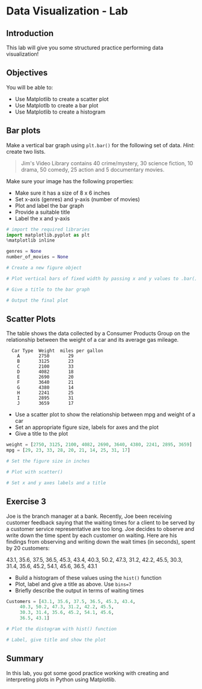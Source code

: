 
# Data Visualization - Lab

## Introduction
This lab will give you some structured practice performing data visualization!

## Objectives

You will be able to:
* Use Matplotlib to create a scatter plot
* Use Matplotlb to create a bar plot
* Use Matplotlib to create a histogram


## Bar plots

Make a vertical bar graph using `plt.bar()` for the following set of data. _Hint_: create two lists.

>Jim's Video Library contains 40 crime/mystery, 30 science fiction, 10 drama, 50 comedy, 25 action and 5 documentary movies.

Make sure your image has the following properties:

* Make sure it has a size of 8 x 6 inches
* Set x-axis (genres) and y-axis (number of movies)
* Plot and label the bar graph
* Provide a suitable title
* Label the x and y-axis



```python
# import the required libraries
import matplotlib.pyplot as plt
%matplotlib inline

genres = None
number_of_movies = None

# Create a new figure object

# Plot vertical bars of fixed width by passing x and y values to .bar() function 

# Give a title to the bar graph

# Output the final plot

```

## Scatter Plots

The table shows the data collected by a Consumer Products Group on the relationship between the weight of a car and its average gas mileage.

      Car Type  Weight	miles per gallon
        A	    2750	   29
        B	    3125	   23
        C	    2100	   33
        D	    4082	   18
        E	    2690	   20
        F	    3640	   21
        G	    4380	   14
        H	    2241	   25
        I	    2895	   31
        J	    3659	   17
        
* Use a scatter plot to show the relationship between mpg and weight of a car
* Set an appropriate figure size, labels for axes and the plot
* Give a title to the plot


```python
weight = [2750, 3125, 2100, 4082, 2690, 3640, 4380, 2241, 2895, 3659]
mpg = [29, 23, 33, 28, 20, 21, 14, 25, 31, 17]

# Set the figure size in inches

# Plot with scatter()

# Set x and y axes labels and a title

```

## Exercise 3

Joe is the branch manager at a bank. Recently, Joe been receiving customer feedback saying that the waiting times for a client to be served by a customer service representative are too long. Joe decides to observe and write down the time spent by each customer on waiting. Here are his findings from observing and writing down the wait times (in seconds), spent by 20 customers:

43.1, 35.6, 37.5, 36.5, 45.3, 43.4, 40.3, 50.2, 47.3, 31.2, 42.2, 45.5, 30.3, 31.4, 35.6, 45.2, 54.1, 45.6, 36.5, 43.1

* Build a histogram of these values using the `hist()` function
* Plot, label and give a title as above. Use  `bins=7`
* Briefly describe the output in terms of waiting times


```python
Customers = [43.1, 35.6, 37.5, 36.5, 45.3, 43.4, 
     40.3, 50.2, 47.3, 31.2, 42.2, 45.5, 
     30.3, 31.4, 35.6, 45.2, 54.1, 45.6, 
     36.5, 43.1]

# Plot the distogram with hist() function

# Label, give title and show the plot

```

## Summary

In this lab, you got some good practice working with creating and interpreting plots in Python using Matplotlib.
